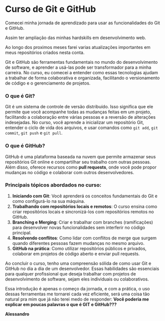 # Curso de Git e GitHub

Comecei minha jornada de aprendizado para usar as funcionalidades do Git e GitHub.

Assim ter ampliação das minhas hardskills em desenvolvimento web.

Ao longo dos proximos meses farei varias atualizações importantes em meus repositórios criados nesta conta.

Git e GitHub são ferramentas fundamentais no mundo do desenvolvimento de software, e aprender a usá-las pode ser transformador para a minha carreira. No curso, eu comecei a entender como essas tecnologias ajudam a trabalhar de forma colaborativa e organizada, facilitando o versionamento de código e o gerenciamento de projetos.

### O que é Git?
Git é um sistema de controle de versão distribuído. Isso significa que ele permite que você acompanhe todas as mudanças feitas em um projeto, facilitando a colaboração entre várias pessoas e a reversão de alterações indesejadas. No curso, você aprende a inicializar um repositório Git, entender o ciclo de vida dos arquivos, e usar comandos como `git add`, `git commit`, `git push` e `git pull`.

### O que é GitHub?
GitHub é uma plataforma baseada na nuvem que permite armazenar seus repositórios Git online e compartilhar seu trabalho com outras pessoas. Além disso, oferece recursos como **pull requests**, onde você pode propor mudanças no código e colaborar com outros desenvolvedores.

### Principais tópicos abordados no curso:
1. **Iniciando com Git**: Você aprenderá os conceitos fundamentais do Git e como configurá-lo na sua máquina.
2. **Trabalhando com repositórios locais e remotos**: O curso ensina como criar repositórios locais e sincronizá-los com repositórios remotos no GitHub.
3. **Branching e Merging**: Criar e trabalhar com branches (ramificações) para desenvolver novas funcionalidades sem interferir no código principal.
4. **Resolvendo conflitos**: Como lidar com conflitos de merge que surgem quando diferentes pessoas fazem mudanças no mesmo arquivo.
5. **GitHub na prática**: Como utilizar repositórios públicos e privados, colaborar em projetos de código aberto e enviar pull requests.

Ao concluir o curso, tenho uma compreensão sólida de como usar Git e GitHub no dia a dia de um desenvolvedor. Essas habilidades são essenciais para qualquer profissional que deseja trabalhar com projetos de desenvolvimento de software, sejam eles individuais ou colaborativos.

Essa introdução é apenas o começo da jornada, e com a prática, o uso dessas ferramentas me tornarei cada vez eficiente, será uma coisa tão natural pra mim que já não terei medo de responder:
**Você poderia me explicar em poucas palavras o que é GIT e GitHub???**

**Alessandro**
